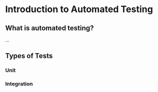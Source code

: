 # Introduction to Automated Testing

## What is automated testing?

...

## Types of Tests

### Unit

### Integration
